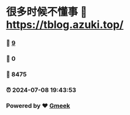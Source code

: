 # 很多时候不懂事 :link: https://tblog.azuki.top/ 
### :page_facing_up: [9](https://tblog.azuki.top//tag.html) 
### :speech_balloon: 0 
### :hibiscus: 8475 
### :alarm_clock: 2024-07-08 19:43:53 
### Powered by :heart: [Gmeek](https://github.com/Meekdai/Gmeek)
